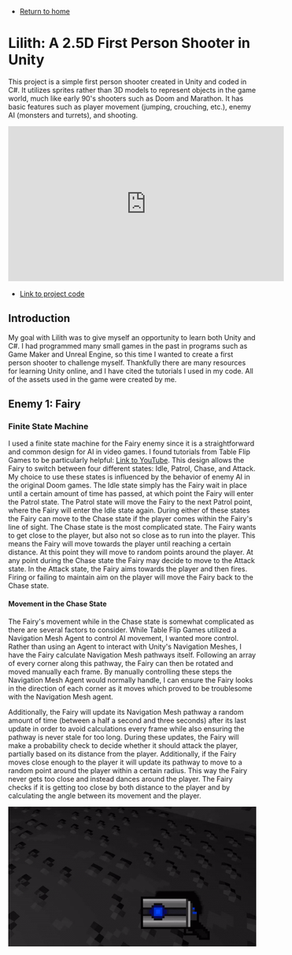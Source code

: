 * [Return to home](/index.md)

# Lilith: A 2.5D First Person Shooter in Unity

This project is a simple first person shooter created in Unity and coded in C#. It utilizes sprites rather than 3D models to represent objects in the game world, much like early 90's shooters such as Doom and Marathon. It has basic features such as player movement (jumping, crouching, etc.), enemy AI (monsters and turrets), and shooting.

<iframe width="560" height="315" src="https://www.youtube.com/embed/bYQVP_nNBZo" frameborder="0" allow="accelerometer; autoplay; clipboard-write; encrypted-media; gyroscope; picture-in-picture" allowfullscreen></iframe>

* [Link to project code](https://github.com/cadenkesey/lilith)

## Introduction

My goal with Lilith was to give myself an opportunity to learn both Unity and C#. I had programmed many small games in the past in programs such as Game Maker and Unreal Engine, so this time I wanted to create a first person shooter to challenge myself. Thankfully there are many resources for learning Unity online, and I have cited the tutorials I used in my code. All of the assets used in the game were created by me.

## Enemy 1: Fairy

### Finite State Machine

I used a finite state machine for the Fairy enemy since it is a straightforward and common design for AI in video games. I found tutorials from Table Flip Games to be particularly helpful: [Link to YouTube](https://youtu.be/21yDDUKCQOI). This design allows the Fairy to switch between four different states: Idle, Patrol, Chase, and Attack. My choice to use these states is influenced by the behavior of enemy AI in the original Doom games. The Idle state simply has the Fairy wait in place until a certain amount of time has passed, at which point the Fairy will enter the Patrol state. The Patrol state will move the Fairy to the next Patrol point, where the Fairy will enter the Idle state again. During either of these states the Fairy can move to the Chase state if the player comes within the Fairy's line of sight. The Chase state is the most complicated state. The Fairy wants to get close to the player, but also not so close as to run into the player. This means the Fairy will move towards the player until reaching a certain distance. At this point they will move to random points around the player. At any point during the Chase state the Fairy may decide to move to the Attack state. In the Attack state, the Fairy aims towards the player and then fires. Firing or failing to maintain aim on the player will move the Fairy back to the Chase state.

#### Movement in the Chase State

The Fairy's movement while in the Chase state is somewhat complicated as there are several factors to consider. While Table Flip Games utilized a Navigation Mesh Agent to control AI movement, I wanted more control. Rather than using an Agent to interact with Unity's Navigation Meshes, I have the Fairy calculate Navigation Mesh pathways itself. Following an array of every corner along this pathway, the Fairy can then be rotated and moved manually each frame. By manually controlling these steps the Navigation Mesh Agent would normally handle, I can ensure the Fairy looks in the direction of each corner as it moves which proved to be troublesome with the Navigation Mesh agent.

Additionally, the Fairy will update its Navigation Mesh pathway a random amount of time (between a half a second and three seconds) after its last update in order to avoid calculations every frame while also ensuring the pathway is never stale for too long. During these updates, the Fairy will make a probability check to decide whether it should attack the player, partially based on its distance from the player. Additionally, if the Fairy moves close enough to the player it will update its pathway to move to a random point around the player within a certain radius. This way the Fairy never gets too close and instead dances around the player. The Fairy checks if it is getting too close by both distance to the player and by calculating the angle between its movement and the player.

![Image1](/images/lilith/pistol.gif)
